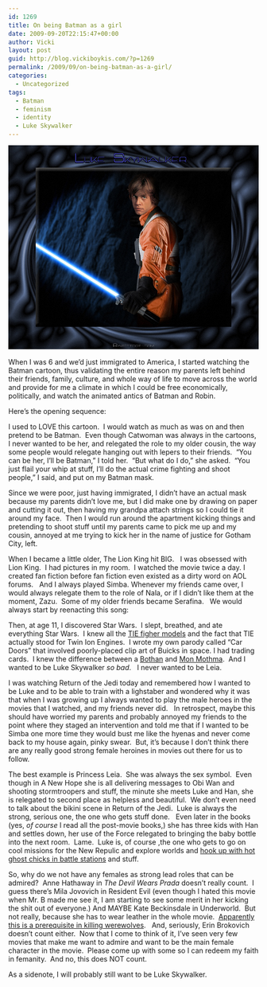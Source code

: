 ```yaml
---
id: 1269
title: On being Batman as a girl
date: 2009-09-20T22:15:47+00:00
author: Vicki
layout: post
guid: http://blog.vickiboykis.com/?p=1269
permalink: /2009/09/on-being-batman-as-a-girl/
categories:
  - Uncategorized
tags:
  - Batman
  - feminism
  - identity
  - Luke Skywalker
---
```

[<img class="aligncenter size-full wp-image-1279" title="1024LukeSkywalkerXwing" src="https://raw.githubusercontent.com/veekaybee/wlb/gh-pages/assets/images/2009/09/1024LukeSkywalkerXwing.jpg" alt="1024LukeSkywalkerXwing" width="528" height="410" />](https://raw.githubusercontent.com/veekaybee/wlb/gh-pages/assets/images/2009/09/1024LukeSkywalkerXwing.jpg)

When I was 6 and we&#8217;d just immigrated to America, I started watching the Batman cartoon, thus validating the entire reason my parents left behind their friends, family, culture, and whole way of life to move across the world and provide for me a climate in which I could be free economically, politically, and watch the animated antics of Batman and Robin.

Here&#8217;s the opening sequence:



I used to LOVE this cartoon.  I would watch as much as was on and then pretend to be Batman.  Even though Catwoman was always in the cartoons, I never wanted to be her, and relegated the role to my older cousin, the way some people would relegate hanging out with lepers to their friends.  &#8220;You can be her, I&#8217;ll be Batman,&#8221; I told her.  &#8220;But what do I do,&#8221; she asked.  &#8220;You just flail your whip at stuff, I&#8217;ll do the actual crime fighting and shoot people,&#8221; I said, and put on my Batman mask.

Since we were poor, just having immigrated, I didn&#8217;t have an actual mask because my parents didn&#8217;t love me, but I did make one by drawing on paper and cutting it out, then having my grandpa attach strings so I could tie it around my face.  Then I would run around the apartment kicking things and pretending to shoot stuff until my parents came to pick me up and my cousin, annoyed at me trying to kick her in the name of justice for Gotham City, left.

When I became a little older, The Lion King hit BIG.   I was obsessed with Lion King.  I had pictures in my room.  I watched the movie twice a day. I created fan fiction before fan fiction even existed as a dirty word on AOL forums.   And I always played Simba. Whenever my friends came over, I would always relegate them to the role of Nala, or if I didn&#8217;t like them at the moment, Zazu.  Some of my older friends became Serafina.   We would always start by reenacting this song:



Then, at age 11, I discovered Star Wars.  I slept, breathed, and ate everything Star Wars.  I knew all the [TIE figher models](http://en.wikipedia.org/wiki/TIE_fighter) and the fact that TIE actually stood for Twin Ion Engines.  I wrote my own parody called &#8220;Car Doors&#8221; that involved poorly-placed clip art of Buicks in space. I had trading cards.  I knew the difference between a [Bothan](http://starwars.wikia.com/wiki/Bothan) and [Mon Mothma](http://starwars.wikia.com/wiki/Mon_Mothma).  And I wanted to be Luke Skywalker _so bad_.   I never wanted to be Leia.

I was watching Return of the Jedi today and remembered how I wanted to be Luke and to be able to train with a lighstaber and wondered why it was that when I was growing up I always wanted to play the male heroes in the movies that I watched, and my friends never did.   In retrospect, maybe this should have worried my parents and probably annoyed my friends to the point where they staged an intervention and told me that if I wanted to be Simba one more time they would bust me like the hyenas and never come back to my house again, pinky swear.  But, it&#8217;s because I don&#8217;t think there are any really good strong female heroines in movies out there for us to follow.

The best example is Princess Leia.  She was always the sex symbol.  Even though in A New Hope she is all delivering messages to Obi Wan and shooting stormtroopers and stuff, the minute she meets Luke and Han, she is relegated to second place as helpless and beautiful.  We don&#8217;t even need to talk about the bikini scene in Return of the Jedi.  Luke is always the strong, serious one, the one who gets stuff done.   Even later in the books (yes, _of course_ I read all the post-movie books,) she has three kids with Han and settles down, her use of the Force relegated to bringing the baby bottle into the next room.  Lame.  Luke is, of course ,the one who gets to go on cool missions for the New Repulic and explore worlds and [hook up with hot ghost chicks in battle stations](http://starwars.wikia.com/wiki/Callista_Ming) and stuff.

So, why do we not have any females as strong lead roles that can be admired?  Anne Hathaway in _The Devil Wears Prada_ doesn&#8217;t really count.  I guess there&#8217;s Mila Jovovich in Resident Evil (even though I hated this movie when Mr. B made me see it, I am starting to see some merit in her kicking the shit out of everyone.) And MAYBE Kate Beckinsdale in Underworld.  But not really, because she has to wear leather in the whole movie.  [Apparently this is a prerequisite in killing werewolves](http://en.wikipedia.org/wiki/Races_of_Underworld_universe).   And, seriously, Erin Brokovich doesn&#8217;t count either.  Now that I come to think of it, I&#8217;ve seen very few movies that make me want to admire and want to be the main female character in the movie.  Please come up with some so I can redeem my faith in femanity.  And no, this does NOT count.



As a sidenote, I will probably still want to be Luke Skywalker.
